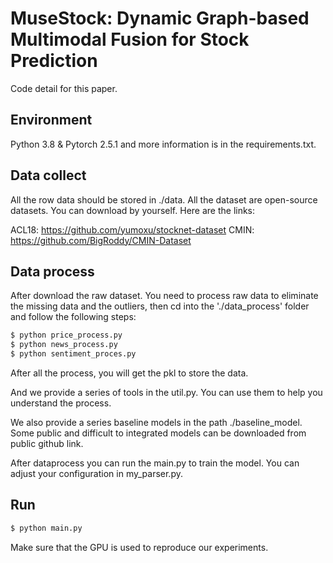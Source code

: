 # 	MuseStock: Dynamic Graph-based Multimodal Fusion for Stock Prediction
Code detail for this paper.

## Environment
Python 3.8 & Pytorch 2.5.1 and more information is in the requirements.txt.

## Data collect
All the row data should be stored in  ./data. 
All the dataset are open-source datasets. You can download by yourself. Here are the links:


ACL18: https://github.com/yumoxu/stocknet-dataset
CMIN: https://github.com/BigRoddy/CMIN-Dataset

## Data process
After download the raw dataset. You need to process raw data to eliminate the missing data and the outliers, then cd into the './data_process' folder and follow the following steps:
```sh
$ python price_process.py
$ python news_process.py
$ python sentiment_proces.py
```

After all the process, you will get the pkl to store the data.


And we provide a series of tools in the util.py. You can use them to help you understand the process.


We also provide a series baseline models in the path ./baseline_model. Some public and difficult to integrated models can be downloaded from public github link.


After dataprocess you can run the main.py to train the model. You can adjust your configuration in my_parser.py.

## Run
```sh
$ python main.py
```
Make sure that the GPU is used to reproduce our experiments.

